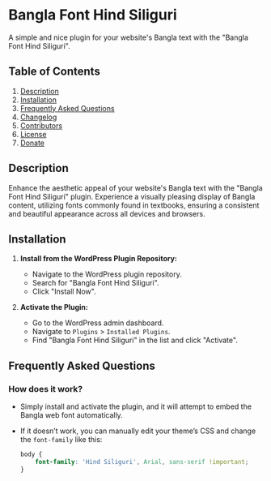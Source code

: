 # Bangla Font Hind Siliguri

A simple and nice plugin for your website's Bangla text with the "Bangla Font Hind Siliguri".

## Table of Contents

1. [Description](#description)
2. [Installation](#installation)
3. [Frequently Asked Questions](#frequently-asked-questions)
4. [Changelog](#changelog)
5. [Contributors](#contributors)
6. [License](#license)
7. [Donate](#donate)

## Description

Enhance the aesthetic appeal of your website's Bangla text with the "Bangla Font Hind Siliguri" plugin. Experience a visually pleasing display of Bangla content, utilizing fonts commonly found in textbooks, ensuring a consistent and beautiful appearance across all devices and browsers.

## Installation

1. **Install from the WordPress Plugin Repository:**
   - Navigate to the WordPress plugin repository.
   - Search for "Bangla Font Hind Siliguri".
   - Click "Install Now".

2. **Activate the Plugin:**
   - Go to the WordPress admin dashboard.
   - Navigate to `Plugins` > `Installed Plugins`.
   - Find "Bangla Font Hind Siliguri" in the list and click "Activate".

## Frequently Asked Questions

### How does it work?

- Simply install and activate the plugin, and it will attempt to embed the Bangla web font automatically.
- If it doesn’t work, you can manually edit your theme’s CSS and change the `font-family` like this:

  ```css
  body {
      font-family: 'Hind Siliguri', Arial, sans-serif !important;
  }
